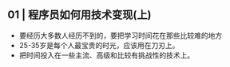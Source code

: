 ## 01 | 程序员如何用技术变现(上)
- 要经历大多数人经历不到的，要把学习时间花在那些比较难的地方
- 25-35岁是每个人最宝贵的时光，应该用在刀刃上。
- 把时间投入在一些主流、高级和比较有挑战性的技术上。